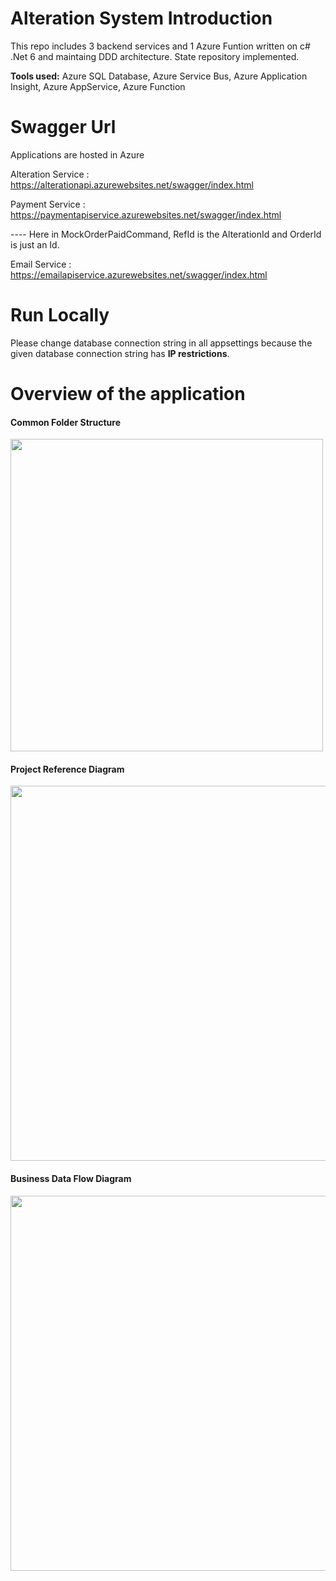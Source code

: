 # Alteration System Introduction 
This repo includes 3 backend services and 1 Azure Funtion written on c# .Net 6 and maintaing DDD architecture.
State repository implemented.

**Tools used:** Azure SQL Database, Azure Service Bus, Azure Application Insight, Azure AppService, Azure Function

# Swagger Url
Applications are hosted in Azure 

Alteration Service : https://alterationapi.azurewebsites.net/swagger/index.html

Payment Service : https://paymentapiservice.azurewebsites.net/swagger/index.html
  
---- Here in MockOrderPaidCommand, RefId is the AlterationId and OrderId is just an Id.

Email Service : https://emailapiservice.azurewebsites.net/swagger/index.html

# Run Locally
Please change database connection string in all appsettings because the given database connection string has **IP restrictions**.  

# Overview of the application
#### Common Folder Structure 
<img src="https://user-images.githubusercontent.com/62177256/157477026-7abc662a-5248-4d43-aaf5-c5b567b91cca.PNG" width="500">

#### Project Reference Diagram 
<img src="https://user-images.githubusercontent.com/62177256/157477116-fa7f6085-1fe0-43ce-9f84-80ce69f4141b.png" width="600">

#### Business Data Flow Diagram
<img src="https://user-images.githubusercontent.com/62177256/157522296-d9d72c38-507c-4559-9aa6-18a9423df5c3.png" width="600">



